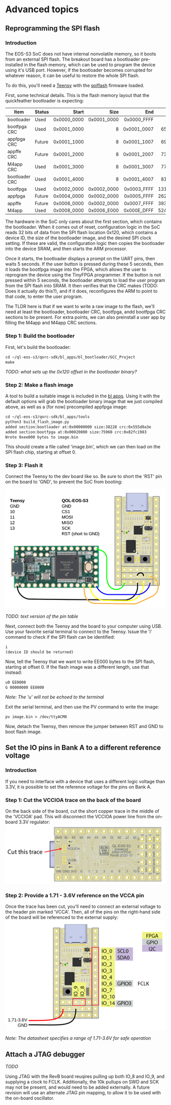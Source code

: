 # Advanced topics

## Reprogramming the SPI flash

### Introduction
The EOS-S3 SoC does not have internal nonvolatile memory, so it boots from an external SPI flash. The breakout board has a bootloader pre-installed in the flash memory, which can be used to program the device using it's USB port. However, if the bootloader becomes corrupted for whatever reason, it can be useful to restore the whole SPI flash.

To do this, you'll need a [Teensy](https://www.pjrc.com/store/teensy32.html) with the [spiflash](https://github.com/osresearch/spiflash) firmware loaded.

First, some technical details. This is the flash memory layout that the quickfeather bootloader is expecting:

|Item                 |Status |Start      |   Size       |    End             |Start    | Size        | End     |
|-----                |-------|----------:|   ----------:|    -------------:  |--------:| ----------: | -------:|
|bootloader           |Used   |0x0000_0000|   0x0001_0000|    0x0000_FFFF     |      0  |      65,536 |  65,536 |
|bootfpga CRC         |Used   |0x0001_0000|             8|    0x0001_0007     | 65,536  |           8 |  65,544 |
|appfpga CRC          |Future |0x0001_1000|             8|    0x0001_1007     | 69,632  |           8 |  69,640 |
|appffe CRC           |Future |0x0001_2000|             8|    0x0001_2007     | 73,728  |           8 |  73,736 |
|M4app CRC            |Used   |0x0001_3000|             8|    0x0001_3007     | 77,824  |           8 |  77,832 |
|bootloader CRC       |Used   |0x0001_4000|             8|    0x0001_4007     | 81,920  |           8 |  81,928 |
|bootfpga             |Used   |0x0002_0000|   0x0002_0000|    0x0003_FFFF     | 131,072 |     131,072 | 262,144 |
|appfpga              |Future |0x0004_0000|   0x0002_0000|    0x0005_FFFF     | 262,144 |     131,072 | 393,216 |
|appffe               |Future |0x0006_0000|   0x0002_0000|    0x0007_FFFF     | 393,216 |     131,072 | 524,288 |
|M4app                |Used   |0x0008_0000|   0x0006_E000|    0x000E_DFFF     | 524,288 |     450,560 | 974,848 |

The hardware in the SoC only cares about the first section, which contains the bootloader. When it comes out of reset, configuration logic in the SoC reads 32 bits of data from the SPI flash location 0x120, which contains a device ID, the size of the bootloader image, and the desired SPI clock setting. If these are valid, the configuration logic then copies the bootloader into the device SRAM, and then starts the ARM processor.

Once it starts, the bootloader displays a prompt on the UART pins, then waits 5 seconds. If the user button is pressed during these 5 seconds, then it loads the bootfpga image into the FPGA, which allows the user to reprogram the device using the TinyFPGA programmer. If the button is not pressed within 5 seconds, the bootloader attempts to load the user program from the SPI flash into SRAM. It then verifies that the CRC makes (TODO: Does it actually do this?), and if it does, reconfigures the ARM to point to that code, to enter the user program.

The TLDR here is that if we want to write a raw image to the flash, we'll need at least the bootloader, bootloader CRC, bootfpga, andd bootfpga CRC sections to be present. For extra points, we can also preinstall a user app by filling the M4app and M4app CRC sections.

### Step 1: Build the bootloader
First, let's build the bootloader:

    cd ~/ql-eos-s3/qorc-sdk/bl_apps/bl_bootloader/GCC_Project
    make

_TODO: what sets up the 0x120 offset in the bootloader binary?_

### Step 2: Make a flash image
A tool to build a suitable image is included in the [bl apps](https://github.com/Blinkinlabs/bl_apps/blob/main/tools/build_flash_image.py). Using it with the default options will grab the bootloader binary image that we just compiled above, as well as a (for now) precompiled appfpga image:

    cd ~/ql-eos-s3/qorc-sdk/bl_apps/tools
    python3 build_flash_image.py
    added section:bootloader at:0x00000000 size:38228 crc:0x555d0a3e
    added section:bootfpga at:0x00020000 size:75960 crc:0x82fc1983
    Wrote 0xee000 bytes to image.bin


This should create a file called 'image.bin', which we can then load on the SPI flash chip, starting at offset 0.

### Step 3: Flash it
Connect the Teensy to the dev board like so. Be sure to short the 'RST' pin on the board to 'GND', to prevent the SoC from booting:

![Teensy flash diagram](img/teensy_spi_flash_connection_revb.png)

_TODO: text version of the pin table_

Next, connect both the Teensy and the board to your computer using USB. Use your favorite serial terminal to connect to the Teensy. Issue the 'i' command to check if the SPI flash can be identified:

    i
    (device ID should be returned)

Now, tell the Teensy that we want to write EE000 bytes to the SPI flash, starting at offset 0. If the flash image was a different length, use that instead:

    u0 EE0000
    G 00000000 EE0000

_Note: The 'u' will not be echoed to the terminal_

Exit the serial terminal, and then use the PV command to write the image:

    pv image.bin > /dev/ttyACM0

Now, detach the Teensy, then remove the jumper between RST and GND to boot flash image.

## Set the IO pins in Bank A to a different reference voltage
### Introduction
If you need to interface with a device that uses a different logic voltage than 3.3V, it is possible to set the reference voltage for the pins on Bank A.

### Step 1: Cut the VCCIOA trace on the back of the board
On the back side of the board, cut the short copper trace in the middle of the 'VCCIOA' pad. This will disconnect the VCCIOA power line from the on-board 3.3V regulator:
![Cut the VCCIO trace](img/vccioa_cut_trace_revb.png)

### Step 2: Provide a 1.71 - 3.6V reference on the VCCA pin
Once the trace has been cut, you'll need to connect an external voltage to the header pin marked 'VCCA'. Then, all of the pins on the right-hand side of the board will be referenced to the external supply:
![VCCIOA pins](img/vccioa_pins_revb.png)

_Note: The datasheet specifies a range of 1.71-3.6V for safe operation_

## Attach a JTAG debugger
_TODO_

Using JTAG with the RevB board reuqires pulling up both IO_8 and IO_9, and supplying a clock to FCLK. Additionally, the 10k pullups on SWD and SCK may not be present, and would need to be added externally. A future revision will use an alternate JTAG pin mapping, to allow it to be used with the on-board oscillator.



